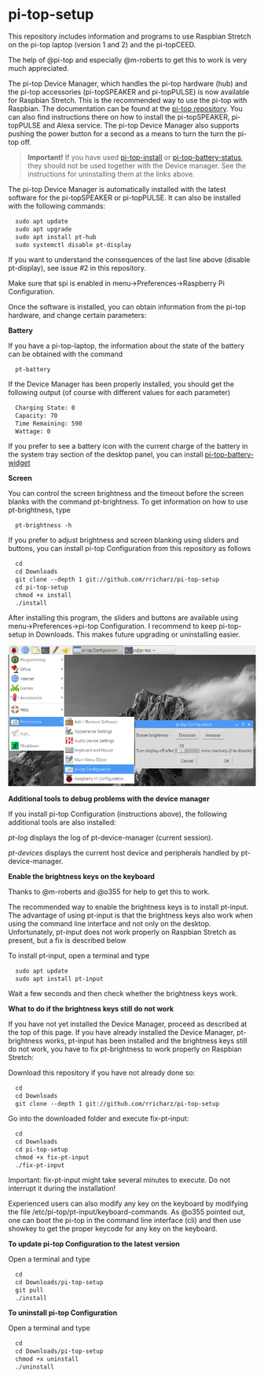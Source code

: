 # pi-top-setup

This repository includes information and programs to use Raspbian Stretch on the pi-top laptop
(version 1 and 2) and the pi-topCEED.

The help of @pi-top and especially @m-roberts to get this to work is very much appreciated.

The pi-top Device Manager, which handles the pi-top hardware (hub) and the pi-top accessories
(pi-topSPEAKER and pi-topPULSE) is now available for Raspbian Stretch. This is the recommended
way to use the pi-top with Raspbian. The documentation can be found at the
[pi-top repository](http:github.com/pi-top). You can also find instructions there on how to install
the pi-topSPEAKER, pi-topPULSE and Alexa service. The pi-top Device Manager
also supports pushing the power button for a second as a means to turn the turn the pi-top off.

> **Important!**
> If you have used
> [pi-top-install](http:github.com/rricharz/pi-top-install) or
> [pi-top-battery-status](http:github.com/rricharz/pi-top-battery-status),
> they should not be used together with the
> Device manager. See the instructions for uninstalling them at the links above. 

The pi-top Device Manager is automatically installed with the latest software for the pi-topSPEAKER or
pi-topPULSE. It can also be installed with the following commands:
 
```
  sudo apt update
  sudo apt upgrade
  sudo apt install pt-hub
  sudo systemctl disable pt-display
```
If you want to understand the consequences of the last line above (disable pt-display),
see issue #2 in this repository.

Make sure that spi is enabled in menu->Preferences->Raspberry Pi Configuration.

Once the software is installed, you can obtain information from the pi-top hardware, and change
certain parameters:

**Battery**

If you have a pi-top-laptop, the information about the state of the battery can be obtained with
the command

```
  pt-battery
``` 

If the Device Manager has been properly installed, you should get the following output (of course with different values
for each parameter)

```
  Charging State: 0
  Capacity: 70
  Time Remaining: 590
  Wattage: 0
```

If you prefer to see a battery icon with the current charge of the battery in the
system tray section of the desktop panel, you can install
[pi-top-battery-widget](http:github.com/rricharz/pi-top-battery-widget)

**Screen**

You can control the screen brightness and the timeout before the screen blanks with
the command pt-brightness. To get information on how to use pt-brightness, type

```
  pt-brightness -h
``` 

If you prefer to adjust brightness and screen blanking using sliders and buttons, you
can install pi-top Configuration from this repository as follows

```
  cd
  cd Downloads
  git clone --depth 1 git://github.com/rricharz/pi-top-setup
  cd pi-top-setup
  chmod +x install
  ./install 
```

After installing this program, the sliders and buttons are available using
menu->Preferences->pi-top Configuration. I recommend to keep pi-top-setup in
Downloads. This makes future upgrading or uninstalling easier.

![Alt text](config.png?raw=true "menu item")

**Additional tools to debug problems with the device manager**

If you install pi-top Configuration (instructions above), the following additional
tools are also installed: 

*pt-log* displays the log of pt-device-manager (current session).

*pt-devices* displays the current host device and peripherals handled by
pt-device-manager.


**Enable the brightness keys on the keyboard**

Thanks to @m-roberts and @o355 for help to get this to work.

The recommended way to enable the brightness keys is to install pt-input.
The advantage of using pt-input is that the brightness keys also work when using
the command line interface and not only on the desktop. Unfortunately,
pt-input does not work properly on Raspbian Stretch as present, but a fix is
described below

To install pt-input, open a terminal and type

```
  sudo apt update
  sudo apt install pt-input
```

Wait a few seconds and then check whether the brightness keys work.

**What to do if the brightness keys still do not work**

If you have not yet installed the Device Manager, proceed as described at the
top of this page. If you have already installed the Device Manager, pt-brightness
works, pt-input has been installed and the brightness keys still do not work,
you have to fix pt-brightness to work properly on Raspbian Stretch:

Download this repository if you have not already done so:

```
  cd
  cd Downloads
  git clone --depth 1 git://github.com/rricharz/pi-top-setup
```

Go into the downloaded folder and execute fix-pt-input:
```
  cd
  cd Downloads
  cd pi-top-setup
  chmod +x fix-pt-input
  ./fix-pt-input
```

Important: fix-pt-input might take several minutes to execute.
Do not interrupt it during the installation!

Experienced users can also modify any key on the keyboard by modifying the
file /etc/pi-top/pt-input/keyboard-commands. As @o355 pointed out, one can
boot the pi-top in the command line interface (cli) and then use showkey to
get the proper keycode for any key on the keyboard.

**To update pi-top Configuration to the latest version**

Open a terminal and type

```
  cd
  cd Downloads/pi-top-setup
  git pull
  ./install
```


**To uninstall pi-top Configuration**

Open a terminal and type

```
  cd
  cd Downloads/pi-top-setup
  chmod +x uninstall
  ./uninstall
```
